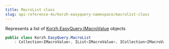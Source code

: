 ```yaml
---
title: MacroList class
slug: api-reference-4x/korzh-easyquery-namespace/macrolist-class
---
```



Represents a list of [Korzh.EasyQuery.IMacroValue](/api-reference-4x/korzh-easyquery-namespace/imacrovalue-interface) objects
```csharp
public class Korzh.EasyQuery.MacroList
    : Collection<IMacroValue>, IList<IMacroValue>, ICollection<IMacroValue>, IEnumerable<IMacroValue>, IEnumerable, IList, ICollection, IReadOnlyList<IMacroValue>, IReadOnlyCollection<IMacroValue>

```
